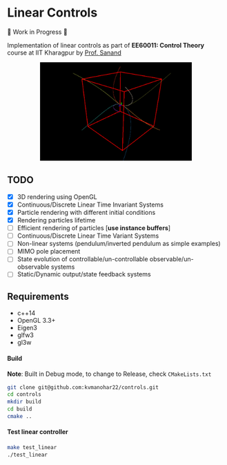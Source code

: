 # Linear Controls

:construction: Work in Progress :construction:

Implementation of linear controls as part of **EE60011: Control Theory** course at IIT Kharagpur by [Prof. Sanand](http://www.facweb.iitkgp.ac.in/~sanand/f_sanand.html)

<p align="center"><img width="70%" height="70%" src="imgs/renderer.png"/></p>

## TODO
- [x] 3D rendering using OpenGL
- [x] Continuous/Discrete Linear Time Invariant Systems
- [x] Particle rendering with different initial conditions
- [x] Rendering particles lifetime
- [ ] Efficient rendering of particles [**use instance buffers**]
- [ ] Continuous/Discrete Linear Time Variant Systems
- [ ] Non-linear systems (pendulum/inverted pendulum as simple examples)
- [ ] MIMO pole placement
- [ ] State evolution of controllable/un-controllable observable/un-observable systems
- [ ] Static/Dynamic output/state feedback systems

## Requirements

- c++14
- OpenGL 3.3+
- Eigen3
- glfw3
- gl3w

#### Build

**Note**: Built in Debug mode, to change to Release, check `CMakeLists.txt`
```bash
git clone git@github.com:kvmanohar22/controls.git
cd controls
mkdir build
cd build
cmake ..
```

#### Test linear controller

```bash
make test_linear
./test_linear
```
